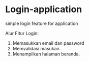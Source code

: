 # Login-application
simple login feature for application

Alur Fitur Login:
1. Memasukkan email dan password
2. Memvalidasi masukan.
3. Menampilkan halaman beranda.
